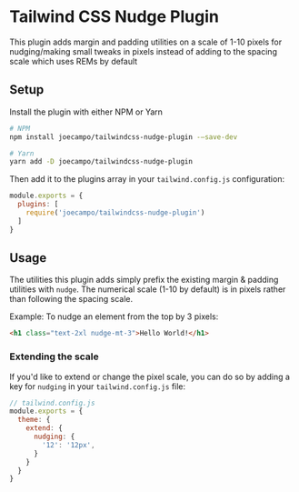 # Tailwind CSS Nudge Plugin
This plugin adds margin and padding utilities on a scale of 1-10 pixels for nudging/making small tweaks in pixels instead of adding to the spacing scale which uses REMs by default

## Setup
Install the plugin with either NPM or Yarn

```bash
# NPM
npm install joecampo/tailwindcss-nudge-plugin -—save-dev

# Yarn
yarn add -D joecampo/tailwindcss-nudge-plugin
```

Then add it to the plugins array in your `tailwind.config.js` configuration:

```javascript
module.exports = {
  plugins: [
    require('joecampo/tailwindcss-nudge-plugin')
  ]
}
```

## Usage
The utilities this plugin adds simply prefix the existing margin & padding utilities with `nudge`. The numerical scale (1-10 by default) is in pixels rather than following the spacing scale.

Example: To nudge an element from the top by 3 pixels:

```html
<h1 class="text-2xl nudge-mt-3">Hello World!</h1>
```

### Extending the scale

If you'd like to extend or change the pixel scale, you can do so by adding a key for `nudging` in your `tailwind.config.js` file:

```javascript
// tailwind.config.js
module.exports = {
  theme: {
    extend: {
      nudging: {
        '12': '12px',
      }
    }
  }
}
```
